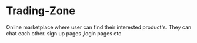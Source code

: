 # Trading-Zone
Online marketplace where user can find their interested product's. They can chat each other. sign up pages ,login pages etc 
